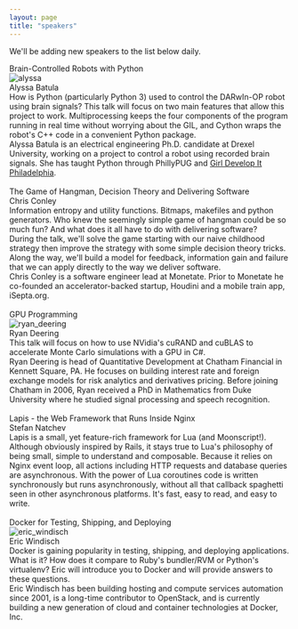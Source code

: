 ```yaml
---
layout: page
title: "speakers"
---
```


We'll be adding new speakers to the list below daily.

<div class='speaker'>
  <div class='title'>Brain-Controlled Robots with Python</div>
    <div class='pic' ><img alt="alyssa" src="{{root_url}}/images/speakers/alyssa_300x300.jpeg"/></div>
    <div class='author'>Alyssa Batula</div>
  <div class='abstract'>
How is Python (particularly Python 3) used to control the DARwIn-OP robot using brain signals? This talk will focus on two main features that allow this project to work. Multiprocessing keeps the four components of the program running in real time without worrying about the GIL, and Cython wraps the robot's C++ code in a convenient Python package.
  </div>
  <div class='bio'>
  Alyssa Batula is an electrical engineering Ph.D. candidate at Drexel University, working on a project to control a robot using recorded brain signals. She has taught Python through PhillyPUG and <a href="http://www.girldevelopit.com/chapters/philadelphia">Girl Develop It Philadelphia</a>.
  </div>
</div>
<br class="spacer clear" />

<div class='speaker'>
  <div class='title'>The Game of Hangman, Decision Theory and Delivering Software</div>
    <div class='author'>Chris Conley</div>
  <div class='abstract'>
Information entropy and utility functions. Bitmaps, makefiles and python generators. Who knew the seemingly simple game of hangman could be so much fun? And what does it all have to do with delivering software?<br/>
During the talk, we'll solve the game starting with our naive childhood strategy then improve the strategy with some simple decision theory tricks. Along the way, we'll build a model for feedback, information gain and failure that we can apply directly to the way we deliver software.
  </div>
  <div class='bio'>
Chris Conley is a software engineer lead at Monetate. Prior to Monetate he co-founded an accelerator-backed startup, Houdini and a mobile train app, iSepta.org.
  </div>
</div>
<br class="spacer clear" />

<div class='speaker'>
  <div class='title'>GPU Programming</div>
    <div class='pic' ><img alt="ryan_deering" src="{{root_url}}/images/speakers/ryan_deering.jpg"/></div>
    <div class='author'>Ryan Deering</div>
  <div class='abstract'>
  This talk will focus on how to use NVidia's cuRAND and cuBLAS to accelerate Monte Carlo simulations with a GPU in C#. </div>
  <div class='bio'>
  Ryan Deering is head of Quantitative Development at Chatham Financial in Kennett Square, PA.  He focuses on building interest rate and foreign exchange models for risk analytics and derivatives pricing.  Before joining Chatham in 2006, Ryan received a PhD in Mathematics from Duke University where he studied signal processing and speech recognition.
  </div>
</div>
<br class="spacer clear" />

<div class='speaker'>
  <div class='title'>Lapis - the Web Framework that Runs Inside Nginx</div>
    <div class='author'>Stefan Natchev</div>
  <div class='abstract'>
  Lapis is a small, yet feature-rich framework for Lua (and Moonscript!). Although obviously inspired by Rails, it stays true to Lua's philosophy of being small, simple to understand and composable. Because it relies on Nginx event loop, all actions including HTTP requests and database queries are asynchronous. With the power of Lua coroutines code is written synchronously but runs asynchronously, without all that callback spaghetti seen in other asynchronous platforms. It's fast, easy to read, and easy to write.
  </div>
</div>
<br class="spacer clear" />

<div class='speaker'>
<div class='title'>Docker for Testing, Shipping, and Deploying</div>
  <div class='pic' ><img alt="eric_windisch" src="{{root_url}}/images/speakers/eric_windisch.jpg"/></div>
  <div class='author'>Eric Windisch</div>
  <div class='abstract'>
  Docker is gaining popularity in testing, shipping, and deploying applications. What is it? How does it compare to Ruby's bundler/RVM or Python's virtualenv? Eric will introduce you to Docker and will provide answers to these questions.
  </div>
  <div class='bio'>
  Eric Windisch has been building hosting and compute services automation since 2001, is a long-time contributor to OpenStack, and is currently building a new generation of cloud and container technologies at Docker, Inc.
  </div>
</div>
<br class="spacer clear" />
